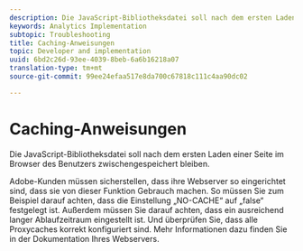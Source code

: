 ```yaml
---
description: Die JavaScript-Bibliotheksdatei soll nach dem ersten Laden einer Seite im Browser des Benutzers zwischengespeichert bleiben.
keywords: Analytics Implementation
subtopic: Troubleshooting
title: Caching-Anweisungen
topic: Developer and implementation
uuid: 6bd2c26d-93ee-4039-8beb-6a6b16218a07
translation-type: tm+mt
source-git-commit: 99ee24efaa517e8da700c67818c111c4aa90dc02

---
```



# Caching-Anweisungen

Die JavaScript-Bibliotheksdatei soll nach dem ersten Laden einer Seite im Browser des Benutzers zwischengespeichert bleiben.

Adobe-Kunden müssen sicherstellen, dass ihre Webserver so eingerichtet sind, dass sie von dieser Funktion Gebrauch machen. So müssen Sie zum Beispiel darauf achten, dass die Einstellung „NO-CACHE“ auf „false“ festgelegt ist. Außerdem müssen Sie darauf achten, dass ein ausreichend langer Ablaufzeitraum eingestellt ist. Und überprüfen Sie, dass alle Proxycaches korrekt konfiguriert sind. Mehr Informationen dazu finden Sie in der Dokumentation Ihres Webservers.
